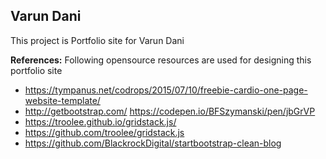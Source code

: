 


**Varun Dani**
----------------------

This project is Portfolio site for Varun Dani 




**References:**
Following opensource resources are used for designing this portfolio site 

 -    https://tympanus.net/codrops/2015/07/10/freebie-cardio-one-page-website-template/
 -    http://getbootstrap.com/ https://codepen.io/BFSzymanski/pen/jbGrVP
 -    https://troolee.github.io/gridstack.js/
 -    https://github.com/troolee/gridstack.js
 -    https://github.com/BlackrockDigital/startbootstrap-clean-blog


